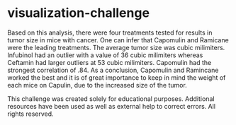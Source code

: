 # visualization-challenge
Based on this analysis, there were four treatments tested for results in tumor size in mice with cancer. One can infer that Capomulin and Ramicane were the leading treatments. The average tumor size was cubic milimiters. Infubinol had an outlier with a value of 36 cubic milimiters whereas Ceftamin had larger outliers at 53 cubic milimiters. Capomulin had the strongest correlation of .84. As a conclusion, Capomulin and Ramincane worked the best and it is of great importance to keep in mind the weight of each mice on Capulin, due to the increased size of the tumor.

This challenge was created solely for educational purposes. Additional resources have been used as well as external help to correct errors. All rights reserved.
